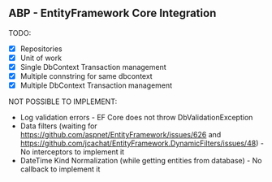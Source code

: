 ﻿ABP - EntityFramework Core Integration
-----------------------------------------

TODO:

- [x] Repositories
- [x] Unit of work
- [x] Single DbContext Transaction management
- [x] Multiple connstring for same dbcontext
- [x] Multiple DbContext Transaction management

NOT POSSIBLE TO IMPLEMENT:

- Log validation errors - EF Core does not throw DbValidationException
- Data filters (waiting for https://github.com/aspnet/EntityFramework/issues/626 and https://github.com/jcachat/EntityFramework.DynamicFilters/issues/48) - No interceptors to implement it
- DateTime Kind Normalization (while getting entities from database) - No callback to implement it
